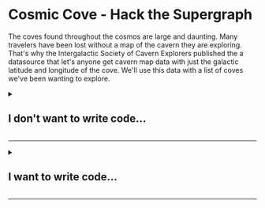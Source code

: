 # Cosmic Cove - Hack the Supergraph

The coves found throughout the cosmos are large and daunting. Many travelers have been lost without a map of the cavern they are exploring. That's why the Intergalactic Society of Cavern Explorers published the a datasource that let's anyone get cavern map data with just the galactic latitude and longitude of the cove. We'll use this data with a list of coves we've been wanting to explore.

<details>
 <summary><h2>I don't want to write code...</h2></summary>

For this station, the schema for coves has already been put together for you. We just need to add the `cavernMap` data to our `Cove`:

```graphql
extend schema
  @link(
    url: "https://specs.apollo.dev/federation/v2.0"
    import: [ "@key", "@shareable" ]
  )

type Query {
  coves: [Cove]
}

type Cove @key(fields: "id") {
  id: ID!
  location: Location
}

type Location @key(fields: "id") {
  id: ID!
}

type CelestialBody @shareable {
  latitude: Float!
  longitude: Float!
}
```

First, we'll need to add the appropriate [Apollo Federation directives]. Since the cavern map is going to require location information, we'll need to add `@requires`:

```graphql
extend schema
  @link(
    url: "https://specs.apollo.dev/federation/v2.0"∂
    import: [ "@key", "@shareable", "@requires"]
  )
```

Now we can add our `cavernMap` data to the `Cove` type and require the appropriate fields from the `location`:

```graphql
type Cove @key(fields: "id") {
  id: ID!
  location: Location
  cavernMap: [Float]
    @requires(fields: "location { celestialBody { latitude longitude } }")
}
```

Finally, we can add this into our Supergraph by publishing it using [rover].

First, you'll need to [Configure rover] for your Supergraph. Once rover is configured, we can use the `rover subgraph publish` command

```shell
rover subgraph publish {YOUR_SUPERGRAPH_ID}@main \
  --schema "./schema.graphql" \
  --name cosmic-cove \
  --routing-url "https://cosmic-cove-production.up.railway.app/"
```

>*NOTE: make sure to replace {YOUR_SUPERGRAPH_ID} with the id of the Supergraph you created at the start of the hackathon*

Uh oh... it looks like there was a problem with the schema:

![](../images/cosmic-cove-composition-errors-terminal.png)

We can also see the build errors in the launches tab:

![](../images/cosmic-cove-composition-errors-launches.png)

If we read through the build error, we can see that we're missing an `@external` directive since the `location` information is coming from the subgraph we created at the start of the hackathon.

>Cannot query field "celestialBody" on type "Location" (if the field is defined in another subgraph, you need to add it to this subgraph with @external).

It's great to see that our error didn't break the Supergraph; failing builds don't cause any downtime. We can update our Supergraph by fixing the build error, but we can also check our schema is valid prior to publishing it.

Try running the rover command for schema validation:

```shell
rover subgraph check {YOUR_SUPERGRAPH_ID}@main \
  --schema "./schema.graphql" \
  --name cosmic-cove \
```

Not only does this validate your schema will compose, it will also validate it against any production traffic for your Supergraph. This helps ensure we don't unknowingly break any of our clients consuming the graph 🎉

Since we are requiring the `location` field to get our `cavernMap` information, we'll need to import `@external` and add it to the `celestialBody` field:

```graphql
extend schema
  @link(
    url: "https://specs.apollo.dev/federation/v2.0"∂
    import: [ "@key", "@shareable", "@requires", "@external" ]
  )
type Cove @key(fields: "id") {
  id: ID!
  location: Location
  cavernMap: [Float]
    @requires(fields: "location { celestialBody { latitude longitude } }")
}

type Location @key(fields: "id") {
  id: ID!
  celestialBody: CelestialBody! @external
}

type CelestialBody @shareable {
  latitude: Float!
  longitude: Float!
}
```

Now let's re-publish this schema into our Supergraph:

```shell
rover subgraph publish {YOUR_SUPERGRAPH_ID}@main \
  --schema "./schema.graphql" \
  --name cosmic-cove \
  --routing-url "https://cosmic-cove-production.up.railway.app/"
```

We can see our Supergraph deployment in the "Launches" tab:

![](../images/cosmic-cove-launches.png)

</details>

---

<details>
 <summary><h2>I want to write code...</h2></summary>

</details>

---
